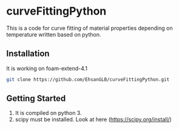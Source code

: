 # curveFittingPython
This is a code for curve fitting of material properties depending on temperature written based on python.


## Installation
It is working on foam-extend-4.1
```bash
git clone https://github.com/EhsanGLB/curveFittingPython.git
```


## Getting Started
1. It is compiled on python 3.
2. scipy must be installed. Look at here (https://scipy.org/install/)





